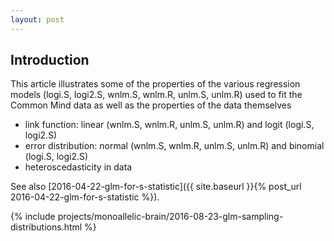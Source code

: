 ```yaml
---
layout: post
---
```


## Introduction

This article illustrates some of the properties of the various regression models (logi.S, logi2.S, wnlm.S, wnlm.R, unlm.S, unlm.R) used to fit the Common Mind data as well as the properties of the data themselves

* link function: linear (wnlm.S, wnlm.R, unlm.S, unlm.R) and logit (logi.S, logi2.S)
* error distribution: normal (wnlm.S, wnlm.R, unlm.S, unlm.R) and binomial (logi.S, logi2.S)
* heteroscedasticity in data

See also [2016-04-22-glm-for-s-statistic]({{ site.baseurl }}{% post_url 2016-04-22-glm-for-s-statistic %}).

{% include projects/monoallelic-brain/2016-08-23-glm-sampling-distributions.html %}
